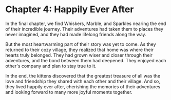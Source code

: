 # Chapter 4: Happily Ever After

In the final chapter, we find Whiskers, Marble, and Sparkles nearing the end of their incredible journey. Their adventures had taken them to places they never imagined, and they had made lifelong friends along the way.

But the most heartwarming part of their story was yet to come. As they returned to their cozy village, they realized that home was where their hearts truly belonged. They had grown wiser and closer through their adventures, and the bond between them had deepened. They enjoyed each other's company and plan to stay true to it.

In the end, the kittens discovered that the greatest treasure of all was the love and friendship they shared with each other and their village. And so, they lived happily ever after, cherishing the memories of their adventures and looking forward to many more joyful moments together.
